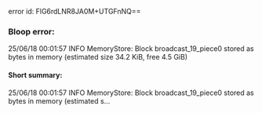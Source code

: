 error id: FlG6rdLNR8JA0M+UTGFnNQ==
### Bloop error:

25/06/18 00:01:57 INFO MemoryStore: Block broadcast_19_piece0 stored as bytes in memory (estimated size 34.2 KiB, free 4.5 GiB)
#### Short summary: 

25/06/18 00:01:57 INFO MemoryStore: Block broadcast_19_piece0 stored as bytes in memory (estimated s...